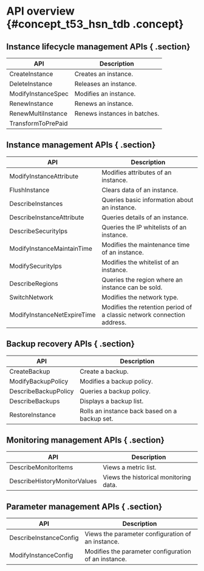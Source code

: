 # API overview {#concept_t53_hsn_tdb .concept}

## Instance lifecycle management APIs { .section}

|API|Description|
|---|-----------|
|CreateInstance|Creates an instance.|
|DeleteInstance|Releases an instance.|
|ModifyInstanceSpec|Modifies an instance.|
|RenewInstance|Renews an instance.|
|RenewMultiInstance|Renews instances in batches.|
|TransformToPrePaid| |

## Instance management APIs { .section}

|API|Description|
|---|-----------|
|ModifyInstanceAttribute|Modifies attributes of an instance.|
|FlushInstance|Clears data of an instance.|
|DescribeInstances|Queries basic information about an instance.|
|DescribeInstanceAttribute|Queries details of an instance.|
|DescribeSecurityIps|Queries the IP whitelists of an instance.|
|ModifyInstanceMaintainTime|Modifies the maintenance time of an instance.|
|ModifySecurityIps|Modifies the whitelist of an instance.|
|DescribeRegions|Queries the region where an instance can be sold.|
|SwitchNetwork|Modifies the network type.|
|ModifyInstanceNetExpireTime|Modifies the retention period of a classic network connection address.|

## Backup recovery APIs { .section}

|API|Description|
|---|-----------|
|CreateBackup|Create a backup.|
|ModifyBackupPolicy|Modifies a backup policy.|
|DescribeBackupPolicy|Queries a backup policy.|
|DescribeBackups|Displays a backup list.|
|RestoreInstance|Rolls an instance back based on a backup set.|

## Monitoring management APIs { .section}

|API|Description|
|---|-----------|
|DescribeMonitorItems|Views a metric list.|
|DescribeHistoryMonitorValues|Views the historical monitoring data.|

## Parameter management APIs { .section}

|API|Description|
|---|-----------|
|DescribeInstanceConfig|Views the parameter configuration of an instance.|
|ModifyInstanceConfig|Modifies the parameter configuration of an instance.|

